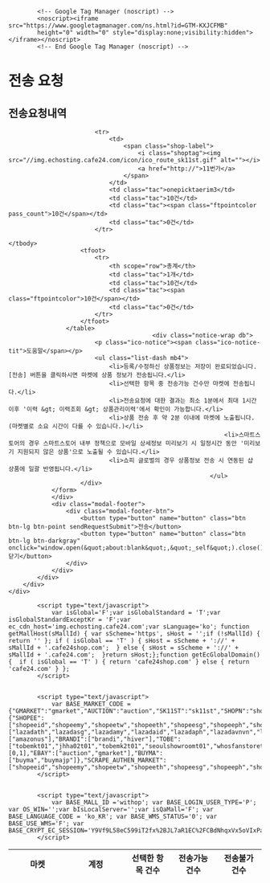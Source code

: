 <body id="popup">

            <!-- Google Tag Manager (noscript) -->
            <noscript><iframe src="https://www.googletagmanager.com/ns.html?id=GTM-KXJCFMB"
            height="0" width="0" style="display:none;visibility:hidden"></iframe></noscript>
            <!-- End Google Tag Manager (noscript) -->
            
<div id="content" class="dflex w100p">
    <div class="modal-pop window active">
        <div class="modal-dialog">
            <div class="modal-inner">
                <div class="modal-head">
                    <div class="modal-head-inner">
                        <h1>전송 요청</h1>
                    </div>
                </div>
                <div class="modal-body">
                <form id="send_request_frm" name="send_request_frm" method="post">
                <input type="hidden" name="send_cmd" value="saleDelete">
                <input type="hidden" name="selling_period_day" value="">
                <input type="hidden" name="is_open_mall" value="">
                <input type="hidden" name="exist_rakuten" value="">
                <input type="hidden" id="send_prd_info" value="">
                    <h2 class="tbl-title">전송요청내역</h2>
                    <table class="tbl-register-row">
                        <colgroup>
                            <col style="width:200px;">
                            <col style="width:200px;">
                            <col style="width:150px;">
                            <col style="width:150px;">
                            <col style="width:150px;">
                        </colgroup>
                        <thead>
                            <tr>
                                <th>마켓</th>
                                <th>계정</th>
                                <th>선택한 항목 건수</th>
                                <th>전송가능 건수</th>
                                <th>전송불가 건수</th>
                            </tr>
                        </thead>
                        <tbody>
                            
                                                        
                            <tr>
                                <td>
                                    <span class="shop-label">
                                        <i class="shoptag"><img src="//img.echosting.cafe24.com/icon/ico_route_sk11st.gif" alt=""></i>
                                        <a href="http://">11번가</a>
                                    </span>
                                </td>
                                <td class="tac">onepicktaerim3</td>
                                <td class="tac">10건</td>
                                <td class="tac"><span class="ftpointcolor pass_count">10건</span></td>
                                <td class="tac">0건</td>
                            </tr>
                                                                                                            </tbody>
                        <tfoot>
                            <tr>
                                <th scope="row">총계</th>
                                <td class="tac">1개</td>
                                <td class="tac">10건</td>
                                <td class="tac"><span class="ftpointcolor">10건</span></td>
                                <td class="tac">0건</td>
                            </tr>
                        </tfoot>
                    </table>
                                            <div class="notice-wrap db">
                            <p class="ico-notice"><span class="ico-notice-tit">도움말</span></p>
                            <ul class="list-dash mb4">
                                <li>등록/수정하신 상품정보는 저장이 완료되었습니다. [전송] 버튼을 클릭하시면 마켓에 상품 정보가 전송됩니다.</li>
                                <li>선택한 항목 중 전송가능 건수만 마켓에 전송됩니다.</li>
                                <li>전송요청에 대한 결과는 최소 1분에서 최대 1시간 이후 '이력 &gt; 이력조회 &gt; 상품관리이력'에서 확인이 가능합니다.</li>
                                <li>상품 전송 후 약 2분 이내에 마켓에 노출됩니다. (마켓별로 소요 시간이 다를 수 있습니다.)</li>
                                                                <li>스마트스토어의 경우 스마트스토어 내부 정책으로 모바일 상세정보 미리보기 시 일정시간 동안 '미리보기 지원되지 않은 상품'으로 노출될 수 있습니다.</li>
                                <li>쇼피 글로벌의 경우 상품정보 전송 시 연동된 샵 상품에 일괄 반영됩니다.</li>
                                                            </ul>
                        </div>
                </form>
                </div>
                <div class="modal-footer">
                    <div class="modal-footer-btn">
                        <button type="button" name="button" class="btn btn-lg btn-point sendRequestSubmit">전송</button>
                        <button type="button" name="button" class="btn btn-lg btn-darkgray" onclick="window.open(&quot;about:blank&quot;,&quot;_self&quot;).close();">닫기</button>
                    </div>
                </div>
            </div>
        </div>
    </div>
</div>
    
            <script type="text/javascript">
                var isGlobal='F';var isGlobalStandard = 'T';var isGlobalStandardExceptKr = 'F';var ec_cdn_host='img.echosting.cafe24.com';var sLanguage='ko'; function getMallHost(sMallId) { var sScheme='https', sHost = '';if (!sMallId) { return '' }; if ( isGlobal == 'T' ) { sHost = sScheme + '://' + sMallId + '.cafe24shop.com';  } else { sHost = sScheme + '://' +  sMallId + '.cafe24.com';  }return sHost;};function getEcGlobalDomain() {  if ( isGlobal == 'T' ) { return 'cafe24shop.com' } else { return 'cafe24.com' } };
            </script>
            
    
            <script type="text/javascript">
                var BASE_MARKET_CODE = {"GMARKET":"gmarket","AUCTION":"auction","SK11ST":"sk11st","SHOPN":"shopn","INPARK":"inpark","SSG":"ssg","COUPANG":"coupang","KAKAO":"kakao","SAMSUNGPAY":"picnique","NWOMANSTALK":"nwomanstalk","TENTEN":"tenten","POOM":"poom","WEMAKE":"wemake","MELCHI":"melchi","HALFCLUB":"halfclub","BORIBORI":"boribori","OGAGE":"ogage","MOONGORI":"moongori","SHOPEE":"shopee","SHOPEE2":"shopee2","SHOPEESG":"shopeesg","SHOPEEID":"shopeeid","SHOPEEMY":"shopeemy","SHOPEETW":"shopeetw","SHOPEETH":"shopeeth","SHOPEEPH":"shopeeph","SHOPEEVN":"shopeevn","SHOPEEMX":"shopeemx","SHOPEEBR":"shopeebr","SHOPEEGLOBAL":"shopeeglobal","SHOPEEGLOBALKRW":"shopeeglobalkrw","SHOPEEGLOBALUSD":"shopeeglobalusd","SHOPLIST":"shoplist","BRICH":"brich","ZIGZAG":"zigzag","ABLY":"ably","TIMON":"timon","MUSINSA":"musinsa","HOTTRACKS":"hottracks","AKMALL":"akmall","DAISOMALL":"daisomall","LFMALL":"lfmall","STYLESHARE":"styleshare","EMARTMALL":"emartmall","ALAND":"aland","RAKUTENKR":"rakutenkr","NRAKUTENKR":"nrakutenkr","CJMALL":"cjmall","LOTTEON":"lotteon","HIMART":"himart","TOFKOF":"tofkof","LAZADA":"lazada","LAZADAPH":"lazadaph","LAZADATH":"lazadath","LAZADASG":"lazadasg","LAZADAID":"lazadaid","LAZADAMY":"lazadamy","SSGTV":"ssgtv","FASHIONPLUS":"fashionplus","LINETW":"linetw","FACEBOOK":"facebook","QOO10":"qoo10","QOO10SG":"qoo10sg","STYLECREW":"stylecrew","ELAND":"eland","QOO10JP":"qoo10jp","QUEENIT":"queenit","WISH":"wish","GVGSTORE":"gvgstore","BUYMA":"buyma","MORANIQUE":"moranique","NETPX":"netpx","LOVELY":"lovely","AMAZONUS":"amazonus","ISTOCKMALL":"istockmall","POOLA":"poola","SONYUNARA":"sonyunara","MYSDIS":"mysdis","YELLOWSHOPPING":"yellowshopping","IFDA":"ifda","ECTMARKET016T01":"ectmarket016t01","ECTMARKET016T02":"ectmarket016t02","ECTMARKET017T01":"ectmarket017t01","ECTMARKETUT011T01":"ectmarketut011t01","ECTMARKETUT012T01":"ectmarketut012t01","ECTMARKETUT013T01":"ectmarketut013t01","ECTMARKETUT016T01":"ectmarketut016t01","ECTMARKETUT017T01":"ectmarketut017t01","ECTMARKETUT018T01":"ectmarketut018t01","ECTQUE002504T01":"ectque002504t01","ECTQUE002505T01":"ectque002505t01","ECTAQUE0165T01":"ectaque0165t01","ECTAQUE0164T01":"ectaque0164t01","ECTAQUE0163T01":"ectaque0163t01","ECTAQUE0161T01":"ectaque0161t01","ECTAQUE0162T01":"ectaque0162t01","TOBEMKT01":"tobemkt01","MSS":"mss","SEOULSHOWROOMT01":"seoulshowroomt01","TOBEMK2T01":"tobemk2t01","WHOSFANSTORET01":"whosfanstoret01","HYUNDAIEZWEL":"hyundaiezwel","ECTQUE002503T01":"ectque002503t01","ECTQATBMK001T01":"ectqatbmk001t01","ECTQATBMK002T01":"ectqatbmk002t01","ECTQATBMK003T01":"ectqatbmk003t01","ECTQATBMK004T01":"ectqatbmk004t01","ECTQATBMK005T01":"ectqatbmk005t01","CINDYPICK24T01":"cindypick24t01","EASYMALL":"easymall","JOOM":"joom","YAHOOJP":"yahoojp","NWIZWID":"nwizwid","ECTMETA0001T01":"ectmeta0001t01","SINEORB0T01":"sineorb0t01","ECTMARKETUT031T01":"ectmarketut031t01","ECTMARKETUT032T01":"ectmarketut032t01","ECTMARKETUT033T01":"ectmarketut033t01","ECTMARKETUT034T01":"ectmarketut034t01","ECTMARKETUT035T01":"ectmarketut035t01","ECTMARKETUT036T01":"ectmarketut036t01","ECTMARKETUT037T01":"ectmarketut037t01","ECTMARKETUT038T01":"ectmarketut038t01","ECTMARKETUT039T01":"ectmarketut039t01","ECTMARKETUT040T01":"ectmarketut040t01","ECTMARKETTB001T01":"ectmarkettb001t01","ECTMARKETTB002T01":"ectmarkettb002t01","ECTMARKETTB003T01":"ectmarkettb003t01","ECTMARKETTB004T01":"ectmarkettb004t01","ECTMARKETTB005T01":"ectmarkettb005t01","ECTMARKETTB006T01":"ectmarkettb006t01","ECTMARKETTB007T01":"ectmarkettb007t01","ECTMARKETTB008T01":"ectmarkettb008t01","ECTMARKETTB009T01":"ectmarkettb009t01","ECTMARKETTB010T01":"ectmarkettb010t01","MARCHMORE":"marchmore","QOO10JPMOVE":"qoo10jpmove","GODOMALL":"godomall","MAKESHOP":"makeshop","SHOPBY":"shopby","KAKAOGIFT":"kakaogift","SHOPPINGNTMALL":"shoppingntmall","GRIP":"grip","KOSKOMRO":"koskomro","NHDMALL":"nhdmall","BRANDI":"brandi","HIVER":"hiver","ONTHELOOK7T01":"onthelook7t01","ALIEXPRESS":"aliexpress","SAMPLE":"sample","RAKUTENJP":"rakutenjp","SHOPEETWJP":"shopeetwjp","SHOPEESGJP":"shopeesgjp","SHOPEEMYJP":"shopeemyjp","SHOPEETHJP":"shopeethjp","SHOPEEPHJP":"shopeephjp","SSGJP":"ssgjp","BUYMAJP":"buymajp","SHOPEEPHPH":"shopeephph","LAZADAPHPH":"lazadaphph","SHOPEEVNVN":"shopeevnvn","LAZADAVNVN":"lazadavnvn","MARKET_GROUP":{"SHOPEE":["shopeeid","shopeemy","shopeetw","shopeeth","shopeesg","shopeeph","shopeevn","shopeemx","shopeebr","shopeevnvn","shopeephph","shopeetwjp","shopeesgjp","shopeemyjp","shopeethjp","shopeephjp","shopeeglobal","shopeeglobalkrw","shopeeglobalusd"],"LAZADA":["lazadath","lazadasg","lazadamy","lazadaid","lazadaph","lazadavnvn","lazadaphph"],"AMAZON":["amazonus"],"BRANDI":["brandi","hiver"],"TOBE":["tobemkt01","jhha02t01","tobemk2t01","seoulshowroomt01","whosfanstoret01","ectmeta0001t01","onthelook7t01"],"TRICYCLE":[0,1],"EBAY":["auction","gmarket"],"BUYMA":["buyma","buymajp"]},"SCRAPE_AUTHEN_MARKET":["shopeeid","shopeemy","shopeetw","shopeeth","shopeesg","shopeeph","shopeevn","shopeemx","shopeebr","shopeevnvn","shopeephph","shopeetwjp","shopeesgjp","shopeemyjp","shopeethjp","shopeephjp","shopeeglobal","shopeeglobalkrw","shopeeglobalusd","lazadath","lazadasg","lazadamy","lazadaid","lazadaph","lazadavnvn","lazadaphph","zigzag","timon","ably","zigzag","musinsa","nwizwid","daisomall","rakutenkr","nrakutenkr","cjmall","lotteon","tofkof","halfclub","boribori","coupang","fashionplus","poola","gmarket","auction","inpark","joom","ifda","mysdis","yellowshopping","shoppingntmall","brandi","hiver"]}
            </script>
            
    
            <script type="text/javascript">
                var BASE_MALL_ID ='withop'; var BASE_LOGIN_USER_TYPE='P'; var OS_WIN='';var bIsLocalServer='';var isQaMall='F'; var BASE_LANGUAGE_CODE = 'ko_KR'; var BASE_WMS_STATUS='0'; var BASE_USE_WMS='F'; var BASE_CRYPT_EC_SESSION='Y9Vf9L58eC599iT2fx%2BJL7aR1EC%2FCBdNhqxVx5oVIxPa%2FGcuCcRV%2Bd3uL1uaP6B%2F'; 
            </script>
            
    

<script src="//withop.shopcafe.cafe24.com/mp/ind-script/optimizer.php?filename=550c30c57f8bf76fa195ac642e24b56743e0f06e_1717342487&amp;type=js&amp;" type="text/javascript"></script>
<script type="text/javascript">
PRD_SEND.send_prd_list = [{"mongo_id":"687780bcb9364b2f992595e2","prd_entity_no":"68778076a74b7","market_code":"sk11st","market_user_id":"onepicktaerim3","selling_period_day":""},{"mongo_id":"687780bcb9364b2f992595e3","prd_entity_no":"6877807ea9df6","market_code":"sk11st","market_user_id":"onepicktaerim3","selling_period_day":""},{"mongo_id":"687780bcb9364b2f992595e4","prd_entity_no":"687780866b756","market_code":"sk11st","market_user_id":"onepicktaerim3","selling_period_day":""},{"mongo_id":"687780bcb9364b2f992595e5","prd_entity_no":"6877808dee32c","market_code":"sk11st","market_user_id":"onepicktaerim3","selling_period_day":""},{"mongo_id":"687780bcb9364b2f992595e6","prd_entity_no":"687780958f0a5","market_code":"sk11st","market_user_id":"onepicktaerim3","selling_period_day":""},{"mongo_id":"687780bcb9364b2f992595e7","prd_entity_no":"6877809d45f30","market_code":"sk11st","market_user_id":"onepicktaerim3","selling_period_day":""},{"mongo_id":"687780bcb9364b2f992595e8","prd_entity_no":"687780a500946","market_code":"sk11st","market_user_id":"onepicktaerim3","selling_period_day":""},{"mongo_id":"687780bcb9364b2f992595e9","prd_entity_no":"687780ac94d54","market_code":"sk11st","market_user_id":"onepicktaerim3","selling_period_day":""},{"mongo_id":"687780bcb9364b2f992595ea","prd_entity_no":"687780b45c903","market_code":"sk11st","market_user_id":"onepicktaerim3","selling_period_day":""},{"mongo_id":"687780bcb9364b2f992595eb","prd_entity_no":"687780bc43bdc","market_code":"sk11st","market_user_id":"onepicktaerim3","selling_period_day":""}];
</script>
<script type="text/javascript">
    (function(c,l,a,r,i,t,y){
        c[a]=c[a]||function(){(c[a].q=c[a].q||[]).push(arguments)};
        t=l.createElement(r);t.async=1;t.src="https://www.clarity.ms/tag/"+i;
        y=l.getElementsByTagName(r)[0];y.parentNode.insertBefore(t,y);
    })(window, document, "clarity", "script", "85yb4hw277");
</script>
<script type="text/javascript" src="//img.echosting.cafe24.com/js/suio.js" charset="utf-8"></script>


<div id="ajaxloading" style="z-index: 1300; top: 0px; left: 0px; position: absolute; display: none; width: 950px; height: 599px;"><div class="overlay" style="z-index: 2; position: fixed; left: 0px; top: 0px; width: 950px; height: 599px; background-color: rgb(0, 0, 0); opacity: 0.3;"></div><img src="//img.cafe24.com/csdstatic/market/img/common/loading.gif" alt="loading" style="z-index:3; position:fixed; _position:absolute; left:50%; top:50%; margin:-8px 0 0 -8px; _margin-top:expression(Number(document.documentElement.scrollTop)-8+&quot;px&quot;)"></div></body>